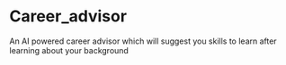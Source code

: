 # Career_advisor
An AI powered career advisor which will suggest you skills to learn after learning about your background
